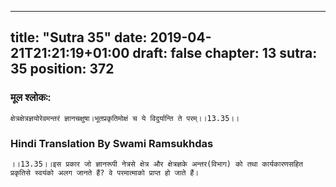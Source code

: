 
---
title: "Sutra 35"
date: 2019-04-21T21:21:19+01:00
draft: false
chapter: 13
sutra: 35
position: 372
---
### मूल श्लोकः:
```
क्षेत्रक्षेत्रज्ञयोरेवमन्तरं ज्ञानचक्षुषा।भूतप्रकृतिमोक्षं च ये विदुर्यान्ति ते परम्।।13.35।।

```

### Hindi Translation By Swami Ramsukhdas
```
।।13.35।।इस प्रकार जो ज्ञानरूपी नेत्रसे क्षेत्र और क्षेत्रज्ञके अन्तर(विभाग) को तथा कार्यकारणसहित प्रकृतिसे स्वयंको अलग जानते हैं? वे परमात्माको प्राप्त हो जाते हैं।

```


